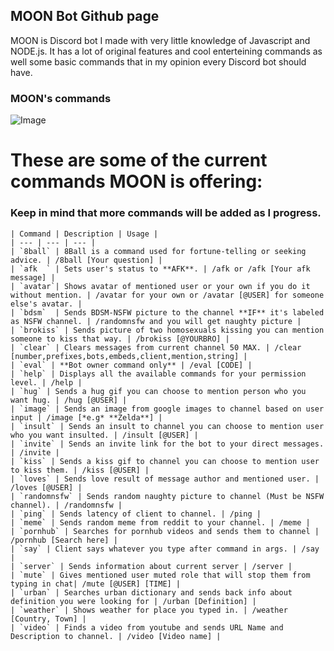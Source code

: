 ## MOON Bot Github page

MOON is Discord bot I made with very little knowledge of Javascript and NODE.js. It has a lot of original features and cool enterteining commands as well some basic commands that in my opinion every Discord bot should have.

### MOON's commands
![Image](https://avatars0.githubusercontent.com/u/28782388?s=460&v=4)
# These are some of the current commands MOON is offering:
### Keep in mind that more commands will be added as I progress.
```
| Command | Description | Usage |
| --- | --- | --- |
| `8ball` | 8Ball is a command used for fortune-telling or seeking advice. | /8ball [Your question] |
| `afk  ` | Sets user's status to **AFK**. | /afk or /afk [Your afk message] |
| `avatar`| Shows avatar of mentioned user or your own if you do it without mention. | /avatar for your own or /avatar [@USER] for someone else's avatar. |
| `bdsm`  | Sends BDSM-NSFW picture to the channel **IF** it's labeled as NSFW channel. | /randomnsfw and you will get naughty picture |
| `brokiss` | Sends picture of two homosexuals kissing you can mention someone to kiss that way. | /brokiss [@YOURBRO] |
| `clear` | Clears messages from current channel 50 MAX. | /clear [number,prefixes,bots,embeds,client,mention,string] |
| `eval` | **Bot owner command only** | /eval [CODE] |
| `help` | Displays all the available commands for your permission level. | /help |
| `hug` | Sends a hug gif you can choose to mention person who you want hug. | /hug [@USER] |
| `image` | Sends an image from google images to channel based on user input | /image [*e.g* **Zelda**] |
| `insult` | Sends an insult to channel you can choose to mention user who you want insulted. | /insult [@USER] |
| `invite` | Sends an invite link for the bot to your direct messages. | /invite |
| `kiss` | Sends a kiss gif to channel you can choose to mention user to kiss them. | /kiss [@USER] |
| `loves` | Sends love result of message author and mentioned user. | /loves [@USER] |
| `randomnsfw` | Sends random naughty picture to channel (Must be NSFW channel). | /randomnsfw |
| `ping` | Sends latency of client to channel. | /ping |
| `meme` | Sends random meme from reddit to your channel. | /meme |
| `pornhub` | Searches for pornhub videos and sends them to channel | /pornhub [Search here] |
| `say` | Client says whatever you type after command in args. | /say |
| `server` | Sends information about current server | /server |
| `mute` | Gives mentioned user muted role that will stop them from typing in chat| /mute [@USER] [TIME] |
| `urban` | Searches urban dictionary and sends back info about definition you were looking for | /urban [Definition] |
| `weather` | Shows weather for place you typed in. | /weather [Country, Town] |
| `video` | Finds a video from youtube and sends URL Name and Description to channel. | /video [Video name] |
```
